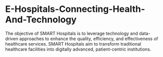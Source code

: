 # E-Hospitals-Connecting-Health-And-Technology
The objective of SMART Hospitals is to leverage technology and data-driven approaches to enhance the quality, efficiency, and effectiveness of healthcare services. SMART Hospitals aim to transform traditional healthcare facilities into digitally advanced, patient-centric institutions. 
